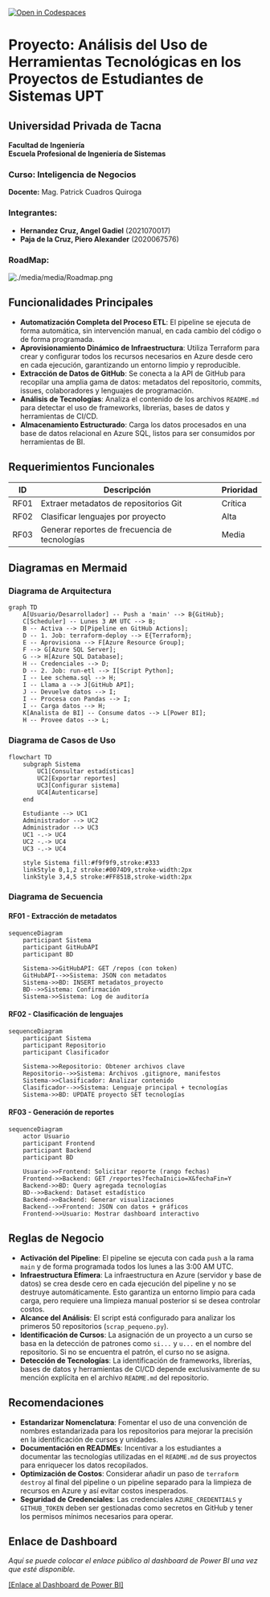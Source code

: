 [![Open in Codespaces](https://classroom.github.com/assets/launch-codespace-2972f46106e565e64193e422d61a12cf1da4916b45550586e14ef0a7c637dd04.svg)](https://classroom.github.com/open-in-codespaces?assignment_repo_id=18703737)
# Proyecto: Análisis del Uso de Herramientas Tecnológicas en los Proyectos de Estudiantes de Sistemas UPT

## Universidad Privada de Tacna
**Facultad de Ingeniería**  
**Escuela Profesional de Ingeniería de Sistemas**  

### Curso: Inteligencia de Negocios

**Docente:** Mag. Patrick Cuadros Quiroga

### Integrantes:
- **Hernandez Cruz, Angel Gadiel** (2021070017)  
- **Paja de la Cruz, Piero Alexander** (2020067576)  
### RoadMap:
![./media/media/Roadmap.png](./media/Roadmap.png)


## Funcionalidades Principales

-   **Automatización Completa del Proceso ETL**: El pipeline se ejecuta de forma automática, sin intervención manual, en cada cambio del código o de forma programada.
-   **Aprovisionamiento Dinámico de Infraestructura**: Utiliza Terraform para crear y configurar todos los recursos necesarios en Azure desde cero en cada ejecución, garantizando un entorno limpio y reproducible.
-   **Extracción de Datos de GitHub**: Se conecta a la API de GitHub para recopilar una amplia gama de datos: metadatos del repositorio, commits, issues, colaboradores y lenguajes de programación.
-   **Análisis de Tecnologías**: Analiza el contenido de los archivos `README.md` para detectar el uso de frameworks, librerías, bases de datos y herramientas de CI/CD.
-   **Almacenamiento Estructurado**: Carga los datos procesados en una base de datos relacional en Azure SQL, listos para ser consumidos por herramientas de BI.

## Requerimientos Funcionales

| ID | Descripción | Prioridad |
|----|-------------|-----------|
| RF01 | Extraer metadatos de repositorios Git | Crítica |
| RF02 | Clasificar lenguajes por proyecto | Alta |
| RF03 | Generar reportes de frecuencia de tecnologías | Media |

## Diagramas en Mermaid

### Diagrama de Arquitectura

```mermaid
graph TD
    A[Usuario/Desarrollador] -- Push a 'main' --> B{GitHub};
    C[Scheduler] -- Lunes 3 AM UTC --> B;
    B -- Activa --> D[Pipeline en GitHub Actions];
    D -- 1. Job: terraform-deploy --> E{Terraform};
    E -- Aprovisiona --> F[Azure Resource Group];
    F --> G[Azure SQL Server];
    G --> H[Azure SQL Database];
    H -- Credenciales --> D;
    D -- 2. Job: run-etl --> I[Script Python];
    I -- Lee schema.sql --> H;
    I -- Llama a --> J[GitHub API];
    J -- Devuelve datos --> I;
    I -- Procesa con Pandas --> I;
    I -- Carga datos --> H;
    K[Analista de BI] -- Consume datos --> L[Power BI];
    H -- Provee datos --> L;
```

### Diagrama de Casos de Uso

```mermaid
flowchart TD
    subgraph Sistema
        UC1[Consultar estadísticas]
        UC2[Exportar reportes]
        UC3[Configurar sistema]
        UC4[Autenticarse]
    end

    Estudiante --> UC1
    Administrador --> UC2
    Administrador --> UC3
    UC1 -.-> UC4
    UC2 -.-> UC4
    UC3 -.-> UC4

    style Sistema fill:#f9f9f9,stroke:#333
    linkStyle 0,1,2 stroke:#0074D9,stroke-width:2px
    linkStyle 3,4,5 stroke:#FF851B,stroke-width:2px
```

### Diagrama de Secuencia

#### RF01 - Extracción de metadatos
```mermaid
sequenceDiagram
    participant Sistema
    participant GitHubAPI
    participant BD
    
    Sistema->>GitHubAPI: GET /repos (con token)
    GitHubAPI-->>Sistema: JSON con metadatos
    Sistema->>BD: INSERT metadatos_proyecto
    BD-->>Sistema: Confirmación
    Sistema->>Sistema: Log de auditoría
```
#### RF02 - Clasificación de lenguajes 
```mermaid
sequenceDiagram
    participant Sistema
    participant Repositorio
    participant Clasificador
    
    Sistema->>Repositorio: Obtener archivos clave
    Repositorio-->>Sistema: Archivos .gitignore, manifestos
    Sistema->>Clasificador: Analizar contenido
    Clasificador-->>Sistema: Lenguaje principal + tecnologías
    Sistema->>BD: UPDATE proyecto SET tecnologías
```
#### RF03 - Generación de reportes
```mermaid
sequenceDiagram
    actor Usuario
    participant Frontend
    participant Backend
    participant BD
    
    Usuario->>Frontend: Solicitar reporte (rango fechas)
    Frontend->>Backend: GET /reportes?fechaInicio=X&fechaFin=Y
    Backend->>BD: Query agregada tecnologías
    BD-->>Backend: Dataset estadístico
    Backend->>Backend: Generar visualizaciones
    Backend-->>Frontend: JSON con datos + gráficos
    Frontend->>Usuario: Mostrar dashboard interactivo
```

## Reglas de Negocio

-   **Activación del Pipeline**: El pipeline se ejecuta con cada `push` a la rama `main` y de forma programada todos los lunes a las 3:00 AM UTC.
-   **Infraestructura Efímera**: La infraestructura en Azure (servidor y base de datos) se crea desde cero en cada ejecución del pipeline y no se destruye automáticamente. Esto garantiza un entorno limpio para cada carga, pero requiere una limpieza manual posterior si se desea controlar costos.
-   **Alcance del Análisis**: El script está configurado para analizar los primeros 50 repositorios (`scrap_pequeno.py`).
-   **Identificación de Cursos**: La asignación de un proyecto a un curso se basa en la detección de patrones como `si...` y `u...` en el nombre del repositorio. Si no se encuentra el patrón, el curso no se asigna.
-   **Detección de Tecnologías**: La identificación de frameworks, librerías, bases de datos y herramientas de CI/CD depende exclusivamente de su mención explícita en el archivo `README.md` del repositorio.

## Recomendaciones

-   **Estandarizar Nomenclatura**: Fomentar el uso de una convención de nombres estandarizada para los repositorios para mejorar la precisión en la identificación de cursos y unidades.
-   **Documentación en READMEs**: Incentivar a los estudiantes a documentar las tecnologías utilizadas en el `README.md` de sus proyectos para enriquecer los datos recopilados.
-   **Optimización de Costos**: Considerar añadir un paso de `terraform destroy` al final del pipeline o un pipeline separado para la limpieza de recursos en Azure y así evitar costos inesperados.
-   **Seguridad de Credenciales**: Las credenciales `AZURE_CREDENTIALS` y `GITHUB_TOKEN` deben ser gestionadas como secretos en GitHub y tener los permisos mínimos necesarios para operar.

## Enlace de Dashboard

*Aquí se puede colocar el enlace público al dashboard de Power BI una vez que esté disponible.*

[\[Enlace al Dashboard de Power BI\]](https://app.powerbi.com/links/eSOGnu0Qt-?ctid=b6b466ee-468d-4011-b9fc-fbdcf82ac90a&pbi_source=linkShare)
